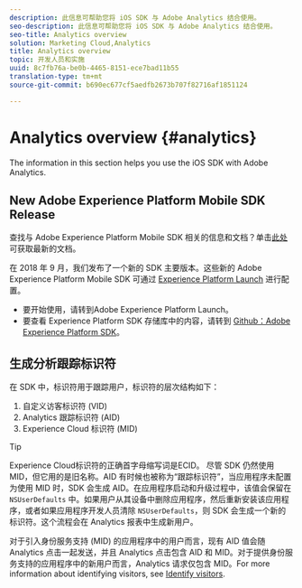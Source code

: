 ```yaml
---
description: 此信息可帮助您将 iOS SDK 与 Adobe Analytics 结合使用。
seo-description: 此信息可帮助您将 iOS SDK 与 Adobe Analytics 结合使用。
seo-title: Analytics overview
solution: Marketing Cloud,Analytics
title: Analytics overview
topic: 开发人员和实施
uuid: 8c7fb76a-be0b-4465-8151-ece7bad11b55
translation-type: tm+mt
source-git-commit: b690ec677cf5aedfb2673b707f82716af1851124

---
```



# Analytics overview {#analytics}

The information in this section helps you use the iOS SDK with Adobe Analytics.

## New Adobe Experience Platform Mobile SDK Release

查找与 Adobe Experience Platform Mobile SDK 相关的信息和文档？单击[此处](https://aep-sdks.gitbook.io/docs/)可获取最新的文档。

在 2018 年 9 月，我们发布了一个新的 SDK 主要版本。这些新的 Adobe Experience Platform Mobile SDK 可通过 [Experience Platform Launch](https://www.adobe.com/experience-platform/launch.html) 进行配置。

* 要开始使用，请转到Adobe Experience Platform Launch。
* 要查看 Experience Platform SDK 存储库中的内容，请转到 [Github：Adobe Experience Platform SDK](https://github.com/Adobe-Marketing-Cloud/acp-sdks)。

## 生成分析跟踪标识符

在 SDK 中，标识符用于跟踪用户，标识符的层次结构如下：

1. 自定义访客标识符 (VID)
2. Analytics 跟踪标识符 (AID)
3. Experience Cloud 标识符 (MID)

>[!TIP]
>
>Experience Cloud标识符的正确首字母缩写词是ECID。 尽管 SDK 仍然使用 MID，但它用的是旧名称。AID 有时候也被称为“跟踪标识符”，当应用程序未配置为使用 MID 时，SDK 会生成 AID。在应用程序启动和升级过程中，该值会保留在 `NSUserDefaults` 中。如果用户从其设备中删除应用程序，然后重新安装该应用程序，或者如果应用程序开发人员清除 `NSUserDefaults`，则 SDK 会生成一个新的标识符。这个流程会在 Analytics 报表中生成新用户。

对于引入身份服务支持 (MID) 的应用程序中的用户而言，现有 AID 值会随 Analytics 点击一起发送，并且 Analytics 点击包含 AID 和 MID。对于提供身份服务支持的应用程序中的新用户而言，Analytics 请求仅包含 MID。For more information about identifying visitors, see [Identify visitors](https://docs.adobe.com/content/help/en/analytics/export/analytics-data-feed/data-feed-contents/datafeeds-visid.html).

